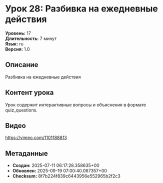 # Урок 28: Разбивка на ежедневные действия

**Уровень:** 17  
**Длительность:** 7 минут  
**Язык:** ru  
**Версия:** 1.0  

## Описание
Разбивка на ежедневные действия

## Контент урока
Урок содержит интерактивные вопросы и объяснения в формате quiz_questions.

## Видео
https://vimeo.com/1101188813

## Метаданные
- **Создан:** 2025-07-11 06:17:28.358635+00
- **Обновлен:** 2025-09-19 07:00:40.067357+00
- **Checksum:** 8f7b224f839c6443956e552965b2f2c3
